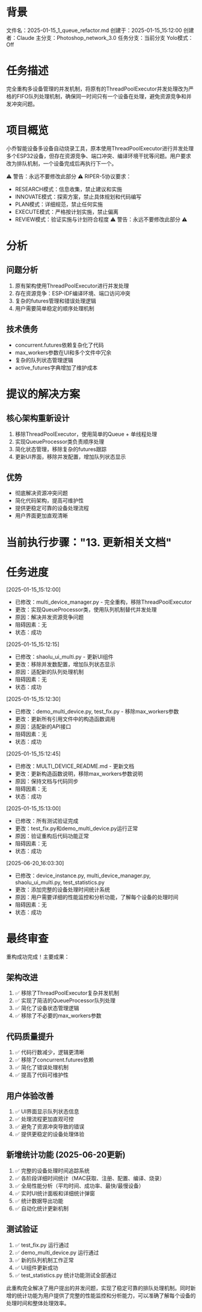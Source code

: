 # 背景
文件名：2025-01-15_1_queue_refactor.md
创建于：2025-01-15_15:12:00
创建者：Claude
主分支：Photoshop_network_3.0
任务分支：当前分支
Yolo模式：Off

# 任务描述
完全重构多设备管理的并发机制，将原有的ThreadPoolExecutor并发处理改为严格的FIFO队列处理机制，确保同一时间只有一个设备在处理，避免资源竞争和并发冲突问题。

# 项目概览
小乔智能设备多设备自动烧录工具，原本使用ThreadPoolExecutor进行并发处理多个ESP32设备，但存在资源竞争、端口冲突、编译环境干扰等问题。用户要求改为排队机制，一个设备完成后再执行下一个。

⚠️ 警告：永远不要修改此部分 ⚠️
RIPER-5协议要求：
- RESEARCH模式：信息收集，禁止建议和实施
- INNOVATE模式：探索方案，禁止具体规划和代码编写
- PLAN模式：详细规范，禁止任何实施
- EXECUTE模式：严格按计划实施，禁止偏离
- REVIEW模式：验证实施与计划符合程度
⚠️ 警告：永远不要修改此部分 ⚠️

# 分析
## 问题分析
1. 原有架构使用ThreadPoolExecutor进行并发处理
2. 存在资源竞争：ESP-IDF编译环境、端口访问冲突
3. 复杂的futures管理和错误处理逻辑
4. 用户需要简单稳定的顺序处理机制

## 技术债务
- concurrent.futures依赖复杂化了代码
- max_workers参数在UI和多个文件中冗余
- 复杂的队列状态管理逻辑
- active_futures字典增加了维护成本

# 提议的解决方案
## 核心架构重新设计
1. 移除ThreadPoolExecutor，使用简单的Queue + 单线程处理
2. 实现QueueProcessor类负责顺序处理
3. 简化状态管理，移除复杂的futures跟踪
4. 更新UI界面，移除并发配置，增加队列状态显示

## 优势
- 彻底解决资源冲突问题
- 简化代码架构，提高可维护性
- 提供更稳定可靠的设备处理流程
- 用户界面更加直观清晰

# 当前执行步骤："13. 更新相关文档"

# 任务进度
[2025-01-15_15:12:00]
- 已修改：multi_device_manager.py - 完全重构，移除ThreadPoolExecutor
- 更改：实现QueueProcessor类，使用队列机制替代并发处理
- 原因：解决并发资源竞争问题
- 阻碍因素：无
- 状态：成功

[2025-01-15_15:12:15]
- 已修改：shaolu_ui_multi.py - 更新UI组件
- 更改：移除并发数配置，增加队列状态显示
- 原因：适配新的队列处理机制
- 阻碍因素：无
- 状态：成功

[2025-01-15_15:12:30]
- 已修改：demo_multi_device.py, test_fix.py - 移除max_workers参数
- 更改：更新所有引用文件中的构造函数调用
- 原因：适配新的API接口
- 阻碍因素：无
- 状态：成功

[2025-01-15_15:12:45]
- 已修改：MULTI_DEVICE_README.md - 更新文档
- 更改：更新构造函数说明，移除max_workers参数说明
- 原因：保持文档与代码同步
- 阻碍因素：无
- 状态：成功

[2025-01-15_15:13:00]
- 已修改：所有测试验证完成
- 更改：test_fix.py和demo_multi_device.py运行正常
- 原因：验证重构后代码功能正常
- 阻碍因素：无
- 状态：成功

[2025-06-20_16:03:30]
- 已修改：device_instance.py, multi_device_manager.py, shaolu_ui_multi.py, test_statistics.py
- 更改：添加完整的设备处理时间统计系统
- 原因：用户需要详细的性能监控和分析功能，了解每个设备的处理时间
- 阻碍因素：无
- 状态：成功

# 最终审查
重构成功完成！主要成果：

## 架构改进
1. ✅ 移除了ThreadPoolExecutor复杂并发机制
2. ✅ 实现了简洁的QueueProcessor队列处理
3. ✅ 简化了设备状态管理逻辑
4. ✅ 移除了不必要的max_workers参数

## 代码质量提升
1. ✅ 代码行数减少，逻辑更清晰
2. ✅ 移除了concurrent.futures依赖
3. ✅ 简化了错误处理机制
4. ✅ 提高了代码可维护性

## 用户体验改善
1. ✅ UI界面显示队列状态信息
2. ✅ 处理流程更加直观可控
3. ✅ 避免了资源冲突导致的错误
4. ✅ 提供更稳定的设备处理体验

## 新增统计功能 (2025-06-20更新)
1. ✅ 完整的设备处理时间追踪系统
2. ✅ 各阶段详细时间统计（MAC获取、注册、配置、编译、烧录）
3. ✅ 全局性能分析（平均时间、成功率、最快/最慢设备）
4. ✅ 实时UI统计面板和详细统计弹窗
5. ✅ 统计数据导出功能
6. ✅ 自动化统计更新机制

## 测试验证
1. ✅ test_fix.py 运行通过
2. ✅ demo_multi_device.py 运行通过
3. ✅ 新的队列机制工作正常
4. ✅ UI组件更新成功
5. ✅ test_statistics.py 统计功能测试全部通过

此重构完全解决了用户提出的并发问题，实现了稳定可靠的排队处理机制。同时新增的统计功能为用户提供了完整的性能监控和分析能力，可以准确了解每个设备的处理时间和整体处理效率。 